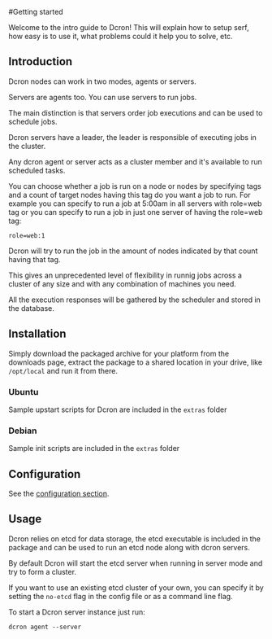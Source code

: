 #Getting started

Welcome to the intro guide to Dcron! This will explain how to setup serf, how easy is to use it, what problems could it help you to solve, etc.

## Introduction

Dcron nodes can work in two modes, agents or servers.

Servers are agents too. You can use servers to run jobs.

The main distinction is that servers order job executions and can be used to schedule jobs.

Dcron servers have a leader, the leader is responsible of executing jobs in the cluster.

Any dcron agent or server acts as a cluster member and it's available to run scheduled tasks.

You can choose whether a job is run on a node or nodes by specifying tags and a count of target nodes having this tag do you want a job to run. For example you can specify to run a job at 5:00am in all servers with role=web tag or you can specify to run a job in just one server of having the role=web tag:

```
role=web:1
```

Dcron will try to run the job in the amount of nodes indicated by that count having that tag.

This gives an unprecedented level of flexibility in runnig jobs across a cluster of any size and with any combination of machines you need.

All the execution responses will be gathered by the scheduler and stored in the database.

## Installation

Simply download the packaged archive for your platform from the downloads page, extract the package to a shared location in your drive, like `/opt/local` and run it from there.

### Ubuntu

Sample upstart scripts for Dcron are included in the `extras` folder

### Debian

Sample init scripts are included in the `extras` folder

## Configuration

See the [configuration section](configuration).

## Usage

Dcron relies on etcd for data storage, the etcd executable is included in the package and can be used to run an etcd node along with dcron servers.

By default Dcron will start the etcd server when running in server mode and try to form a cluster.

If you want to use an existing etcd cluster of your own, you can specify it by setting the `no-etcd` flag in the config file or as a command line flag.

To start a Dcron server instance just run:

```
dcron agent --server
```

